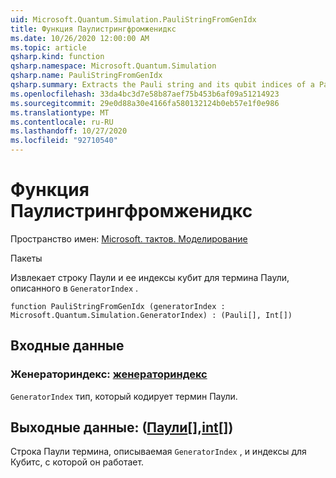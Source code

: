 ```yaml
---
uid: Microsoft.Quantum.Simulation.PauliStringFromGenIdx
title: Функция Паулистрингфромженидкс
ms.date: 10/26/2020 12:00:00 AM
ms.topic: article
qsharp.kind: function
qsharp.namespace: Microsoft.Quantum.Simulation
qsharp.name: PauliStringFromGenIdx
qsharp.summary: Extracts the Pauli string and its qubit indices of a Pauli term described by a `GeneratorIndex`.
ms.openlocfilehash: 33da4bc3d7e58b87aef75b453b6af09a51214923
ms.sourcegitcommit: 29e0d88a30e4166fa580132124b0eb57e1f0e986
ms.translationtype: MT
ms.contentlocale: ru-RU
ms.lasthandoff: 10/27/2020
ms.locfileid: "92710540"
---
```

# <a name="paulistringfromgenidx-function"></a>Функция Паулистрингфромженидкс

Пространство имен: [Microsoft. тактов. Моделирование](xref:Microsoft.Quantum.Simulation)

Пакеты [](https://nuget.org/packages/)


Извлекает строку Паули и ее индексы кубит для термина Паули, описанного в `GeneratorIndex` .

```qsharp
function PauliStringFromGenIdx (generatorIndex : Microsoft.Quantum.Simulation.GeneratorIndex) : (Pauli[], Int[])
```


## <a name="input"></a>Входные данные

### <a name="generatorindex--generatorindex"></a>Женераториндекс: [женераториндекс](xref:Microsoft.Quantum.Simulation.GeneratorIndex)

`GeneratorIndex` тип, который кодирует термин Паули.



## <a name="output--pauliint"></a>Выходные данные: ([Паули](xref:microsoft.quantum.lang-ref.pauli)[],[int](xref:microsoft.quantum.lang-ref.int)[])

Строка Паули термина, описываемая `GeneratorIndex` , и индексы для Кубитс, с которой он работает.
